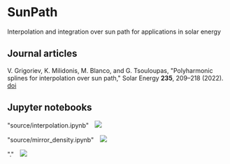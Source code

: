 # SunPath

Interpolation and integration over sun path for applications in solar energy
 
 
## Journal articles 
V. Grigoriev, K. Milidonis, M. Blanco, and G. Tsouloupas, "Polyharmonic splines for interpolation over sun path," Solar Energy <b>235</b>, 209–218 (2022). <a href="https://doi.org/10.1016/j.solener.2022.02.025">doi</a>


## Jupyter notebooks

"source/interpolation.ipynb"&emsp;<a href="https://mybinder.org/v2/gh/vg-cyi/SunPath.git/master?labpath=source/interpolation.ipynb"><img src="https://mybinder.org/badge_logo.svg"/></a>

"source/mirror_density.ipynb"&emsp;<a href="https://mybinder.org/v2/gh/vg-cyi/SunPath.git/master?labpath=source/mirror_density.ipynb"><img src="https://mybinder.org/badge_logo.svg"/></a>

"."&emsp;<a href="https://mybinder.org/v2/gh/vg-cyi/SunPath.git/master"><img src="https://mybinder.org/badge_logo.svg"/></a>
